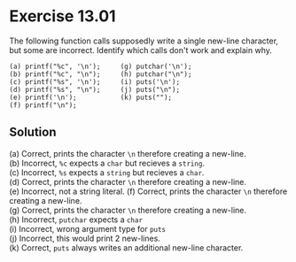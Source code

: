 # Exercise 13.01

The following function calls supposedly write a single new-line character, but some
are incorrect. Identify which calls don't work and explain why.

```text
(a) printf("%c", '\n');     (g) putchar('\n');
(b) printf("%c", "\n");     (h) putchar("\n");
(c) printf("%s", '\n');     (i) puts('\n');
(d) printf("%s", "\n");     (j) puts("\n");
(e) printf('\n');           (k) puts("");
(f) printf("\n");
```

## Solution

(a) Correct, prints the character `\n` therefore creating a new-line.  
(b) Incorrect, `%c` expects a `char` but recieves a `string`.  
(c) Incorrect, `%s` expects a `string` but recieves a `char`.  
(d) Correct, prints the character `\n` therefore creating a new-line.  
(e) Incorrect, not a string literal.
(f) Correct, prints the character `\n` therefore creating a new-line.  
(g) Correct, prints the character `\n` therefore creating a new-line.  
(h) Incorrect, `putchar` expects a `char`  
(i) Incorrect, wrong argument type for `puts`  
(j) Incorrect, this would print 2 new-lines.  
(k) Correct, `puts` always writes an additional new-line character.  

